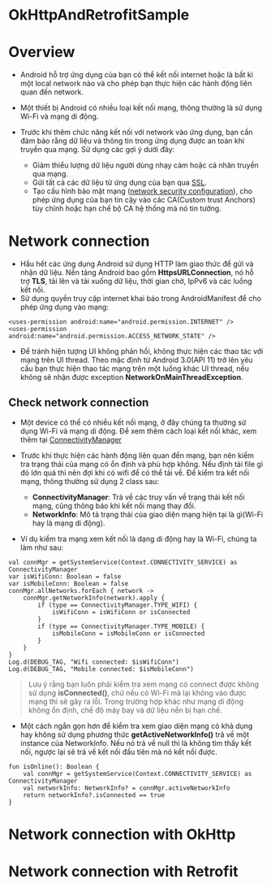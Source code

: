 # OkHttpAndRetrofitSample

# Overview

* Android hỗ trợ ứng dụng của bạn có thể kết nối internet hoặc là bất kì một local network nào và cho phép bạn thực hiện các hành động liên quan đến network.
* Một thiết bị Android có nhiều loại kết nối mạng, thông thường là sử dụng Wi-Fi và mạng di động.
* Trước khi thêm chức năng kết nối với network vào ứng dụng, bạn cần đảm bảo rằng dữ liệu và thông tin trong ứng dụng được an toàn khi truyền qua mạng. Sử dụng các gợi ý dưới đây:
    
    * Giảm thiểu lượng dữ liệu người dùng nhạy cảm hoặc cá nhân truyền qua mạng.
    * Gửi tất cả các dữ liệu từ ứng dụng của bạn qua [SSL](https://developer.android.com/training/articles/security-ssl.html).
    * Tạo cấu hình bảo mật mạng ([network security configuration](https://developer.android.com/training/articles/security-config.html)), cho phép ứng dụng của bạn tin cậy vào các CA(Custom trust Anchors) tùy chỉnh hoặc hạn chế bộ CA hệ thống mà nó tin tưởng.

# Network connection

* Hầu hết các ứng dụng Android sử dụng HTTP làm giao thức để gửi và nhận dữ liệu. Nền tảng Android bao gồm **HttpsURLConnection**, nó hỗ trợ **TLS**, tải lên và tải xuống dữ liệu, thời gian chờ, IpPv6 và các luồng kết nối.
* Sử dụng quyền truy cập internet khai báo trong AndroidManifest để cho phép ứng dụng vào mạng:

```
<uses-permission android:name="android.permission.INTERNET" />
<uses-permission android:name="android.permission.ACCESS_NETWORK_STATE" />
```

* Để tránh hiện tượng UI không phản hồi, không thực hiện các thao tác với mạng trên UI thread. Theo mặc định từ Android 3.0(API 11) trở lên yêu cầu bạn thực hiện thao tác mạng trên một luồng khác UI thread, nếu không sẽ nhận được exception **NetworkOnMainThreadException**.

## Check network connection

* Một device có thể có nhiều kết nối mạng, ở đây chúng ta thường sử dụng Wi-Fi và mạng di động. Để xem thêm cách loại kết nối khác, xem thêm tại [ConnectivityManager](https://developer.android.com/reference/android/net/ConnectivityManager.html)
* Trước khi thực hiện các hành động liên quan đến mạng, bạn nên kiểm tra trạng thái của mạng có ổn định và phù hợp không. Nếu định tải file gì đó lớn quá thì nên đợi khi có wifi để có thể tải về. Để kiểm tra kết nối mạng, thông thường sử dụng 2 class sau:

    * **ConnectivityManager**: Trả về các truy vấn về trạng thái kết nối mạng, cũng thông báo khi kết nối mạng thay đổi.
    * **NetworkInfo**: Mô tả trạng thái của giao diện mạng hiện tại là gì(Wi-Fi hay là mạng di động).
    
* Ví dụ kiểm tra mạng xem kết nối là dạng di động hay là Wi-Fi, chúng ta làm như sau:

```
val connMgr = getSystemService(Context.CONNECTIVITY_SERVICE) as ConnectivityManager
var isWifiConn: Boolean = false
var isMobileConn: Boolean = false
connMgr.allNetworks.forEach { network ->
    connMgr.getNetworkInfo(network).apply {
        if (type == ConnectivityManager.TYPE_WIFI) {
            isWifiConn = isWifiConn or isConnected
        }
        if (type == ConnectivityManager.TYPE_MOBILE) {
            isMobileConn = isMobileConn or isConnected
        }
    }
}
Log.d(DEBUG_TAG, "Wifi connected: $isWifiConn")
Log.d(DEBUG_TAG, "Mobile connected: $isMobileConn")
```

> Lưu ý rằng bạn luôn phải kiểm tra xem mạng có connect được không sử dụng **isConnected()**, chứ nếu có Wi-Fi mà lại không vào được mạng thì sẽ gây ra lỗi. Trong trường hợp khác như mạng di động không ổn định, chế độ máy bay và dữ liệu nền bị hạn chế.

* Một cách ngắn gọn hơn để kiểm tra xem giao diện mạng có khả dụng hay không sử dụng phương thức **getActiveNetworkInfo()** trả về một instance của NetworkInfo. Nếu nó trả về null thì là không tìm thấy kết nối, ngược lại sẽ trả về kết nối đầu tiên mà nó kết nối được.

```
fun isOnline(): Boolean {
    val connMgr = getSystemService(Context.CONNECTIVITY_SERVICE) as ConnectivityManager
    val networkInfo: NetworkInfo? = connMgr.activeNetworkInfo
    return networkInfo?.isConnected == true
}
```



# Network connection with OkHttp

# Network connection with Retrofit
